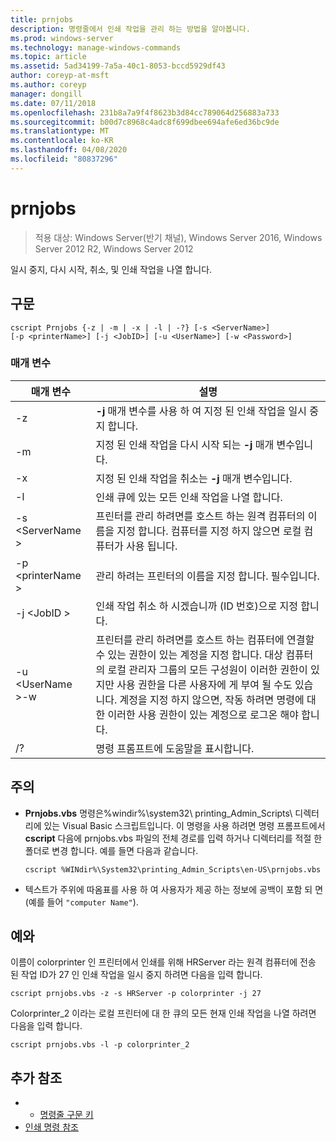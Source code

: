 ```yaml
---
title: prnjobs
description: 명령줄에서 인쇄 작업을 관리 하는 방법을 알아봅니다.
ms.prod: windows-server
ms.technology: manage-windows-commands
ms.topic: article
ms.assetid: 5ad34199-7a5a-40c1-8053-bccd5929df43
author: coreyp-at-msft
ms.author: coreyp
manager: dongill
ms.date: 07/11/2018
ms.openlocfilehash: 231b8a7a9f4f8623b3d84cc789064d256883a733
ms.sourcegitcommit: b00d7c8968c4adc8f699dbee694afe6ed36bc9de
ms.translationtype: MT
ms.contentlocale: ko-KR
ms.lasthandoff: 04/08/2020
ms.locfileid: "80837296"
---
```

# <a name="prnjobs"></a>prnjobs

>적용 대상: Windows Server(반기 채널), Windows Server 2016, Windows Server 2012 R2, Windows Server 2012

일시 중지, 다시 시작, 취소, 및 인쇄 작업을 나열 합니다.

## <a name="syntax"></a>구문
```
cscript Prnjobs {-z | -m | -x | -l | -?} [-s <ServerName>] 
[-p <printerName>] [-j <JobID>] [-u <UserName>] [-w <Password>]
```

### <a name="parameters"></a>매개 변수

|          매개 변수           |                                                                                                                                                                                        설명                                                                                                                                                                                        |
|------------------------------|-------------------------------------------------------------------------------------------------------------------------------------------------------------------------------------------------------------------------------------------------------------------------------------------------------------------------------------------------------------------------------------------|
|              -z              |                                                                                                                                                                 **-j** 매개 변수를 사용 하 여 지정 된 인쇄 작업을 일시 중지 합니다.                                                                                                                                                                 |
|              -m              |                                                                                                                                                                지정 된 인쇄 작업을 다시 시작 되는 **-j** 매개 변수입니다.                                                                                                                                                                 |
|              -x              |                                                                                                                                                                지정 된 인쇄 작업을 취소는 **-j** 매개 변수입니다.                                                                                                                                                                 |
|              -l              |                                                                                                                                                                        인쇄 큐에 있는 모든 인쇄 작업을 나열 합니다.                                                                                                                                                                         |
|       -s \<ServerName >       |                                                                                                                  프린터를 관리 하려면를 호스트 하는 원격 컴퓨터의 이름을 지정 합니다. 컴퓨터를 지정 하지 않으면 로컬 컴퓨터가 사용 됩니다.                                                                                                                  |
|      -p \<printerName >       |                                                                                                                                                           관리 하려는 프린터의 이름을 지정 합니다. 필수입니다.                                                                                                                                                            |
|         -j \<JobID >          |                                                                                                                                                                인쇄 작업 취소 하 시겠습니까 (ID 번호)으로 지정 합니다.                                                                                                                                                                 |
| -u \<UserName >-w <Password> | 프린터를 관리 하려면를 호스트 하는 컴퓨터에 연결할 수 있는 권한이 있는 계정을 지정 합니다. 대상 컴퓨터의 로컬 관리자 그룹의 모든 구성원이 이러한 권한이 있지만 사용 권한을 다른 사용자에 게 부여 될 수도 있습니다. 계정을 지정 하지 않으면, 작동 하려면 명령에 대 한 이러한 사용 권한이 있는 계정으로 로그온 해야 합니다. |
|              /?              |                                                                                                                                                                           명령 프롬프트에 도움말을 표시합니다.                                                                                                                                                                            |

## <a name="remarks"></a>주의
-   **Prnjobs.vbs** 명령은%windir%\system32\ printing_Admin_Scripts\\<language> 디렉터리에 있는 Visual Basic 스크립트입니다. 이 명령을 사용 하려면 명령 프롬프트에서 **cscript** 다음에 prnjobs.vbs 파일의 전체 경로를 입력 하거나 디렉터리를 적절 한 폴더로 변경 합니다. 예를 들면 다음과 같습니다.
    ```
    cscript %WINdir%\System32\printing_Admin_Scripts\en-US\prnjobs.vbs
    ```
-   텍스트가 주위에 따옴표를 사용 하 여 사용자가 제공 하는 정보에 공백이 포함 되 면 (예를 들어 `"computer Name"`).

## <a name="examples"></a><a name="BKMK_examples"></a>예와
이름이 colorprinter 인 프린터에서 인쇄를 위해 HRServer 라는 원격 컴퓨터에 전송 된 작업 ID가 27 인 인쇄 작업을 일시 중지 하려면 다음을 입력 합니다.
```
cscript prnjobs.vbs -z -s HRServer -p colorprinter -j 27
```
Colorprinter_2 이라는 로컬 프린터에 대 한 큐의 모든 현재 인쇄 작업을 나열 하려면 다음을 입력 합니다.
```
cscript prnjobs.vbs -l -p colorprinter_2
```

## <a name="additional-references"></a>추가 참조

-   - [명령줄 구문 키](command-line-syntax-key.md)
-   [인쇄 명령 참조](print-command-reference.md)
